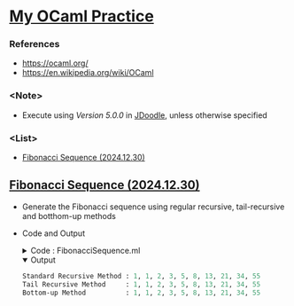 # [My OCaml Practice](../README.md#my-ocaml-practice)


### References

- https://ocaml.org/
- https://en.wikipedia.org/wiki/OCaml


### \<Note>

- Execute using *Version 5.0.0* in [JDoodle](https://www.jdoodle.com/compile-ocaml-online), unless otherwise specified


### \<List>

- [Fibonacci Sequence (2024.12.30)](#fibonacci-sequence-20241230)


## [Fibonacci Sequence (2024.12.30)](#list)

- Generate the Fibonacci sequence using regular recursive, tail-recursive and botthom-up methods
- Code and Output
  <details>
    <summary>Code : FibonacciSequence.ml</summary>

  ```ocaml
  (* 1. Standard recursive method *)
  let rec fib_recursive n =
    if n <= 2 then 1
    else fib_recursive (n - 1) + fib_recursive (n - 2)

  (* 2. Tail recursive method *)
  let fib_tail_recursive n =
    let rec aux n a b =
      match n with
      | 1 -> a
      | 2 -> b
      | _ -> aux (n - 1) b (a + b)
    in aux n 1 1

  (* 3. Bottom-up method *)
  let fib_bottom_up n =
    if n <= 2 then 1
    else
      let rec loop a b count =
        if count = n then b
        else loop b (a + b) (count + 1)
      in loop 1 1 2
  ```
  ```ocaml
  (* Function to print Fibonacci sequences *)
  let print_fib_sequence name sequence =
    Printf.printf "%s : %s\n" name (String.concat ", " (List.map string_of_int sequence))
  ```
  ```ocaml
  (* Calculate and print the first 10 terms of the Fibonacci sequence using each method *)
  let () =
    let range = List.init 10 (fun x -> x + 1) in
    print_fib_sequence "Standard Recursive Method" (List.map fib_recursive range);
    print_fib_sequence "Tail Recursive Method    " (List.map fib_tail_recursive range);
    print_fib_sequence "Bottom-up Method         " (List.map fib_bottom_up range)
  ```
  </details>
  <details open="">
    <summary>Output</summary>

  ```ocaml
  Standard Recursive Method : 1, 1, 2, 3, 5, 8, 13, 21, 34, 55
  Tail Recursive Method     : 1, 1, 2, 3, 5, 8, 13, 21, 34, 55
  Bottom-up Method          : 1, 1, 2, 3, 5, 8, 13, 21, 34, 55
  ```
  </details>
